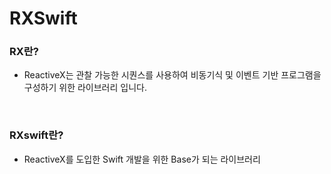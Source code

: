 # RXSwift 

### RX란?
+ ReactiveX는 관찰 가능한 시퀀스를 사용하여 비동기식 및 이벤트 기반 프로그램을 구성하기 위한 라이브러리 입니다.

<br>

### RXswift란?
+ ReactiveX를 도입한 Swift 개발을 위한 Base가 되는 라이브러리

